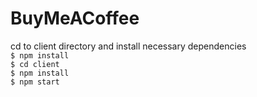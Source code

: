 # BuyMeACoffee
cd to client directory and install necessary dependencies  
`$ npm install`   
`$ cd client`  
`$ npm install`     
`$ npm start`
